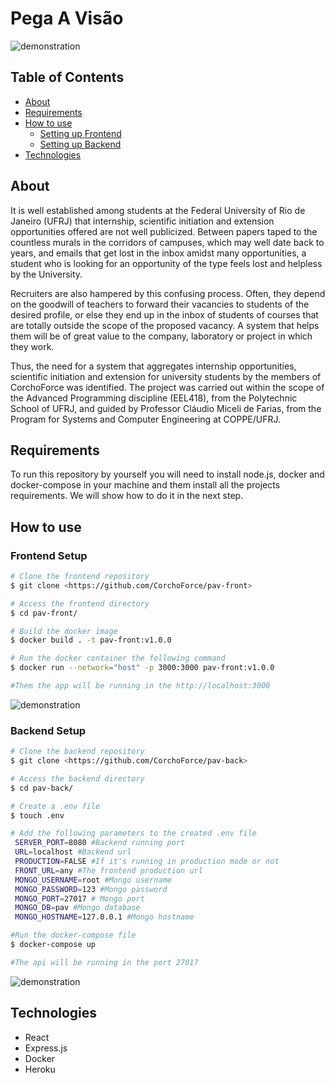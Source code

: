 # Pega A Visão

![demonstration](https://cdn.discordapp.com/attachments/836348442409828385/843572877185253425/unknown.png)

## Table of Contents

<!--ts-->

- [About](#about)
- [Requirements](#requirements)
- [How to use](#how-to-use)
  - [Setting up Frontend](#frontend-setup)
  - [Setting up Backend](#backend-setup)
- [Technologies](#technologies)
<!--te-->

## About

It is well established among students at the Federal University of Rio de Janeiro (UFRJ) that internship, scientific initiation and extension opportunities offered are not well publicized. Between papers taped to the countless murals in the corridors of campuses, which may well date back to years, and emails that get lost in the inbox amidst many opportunities, a student who is looking for an opportunity of the type feels lost and helpless by the University.

Recruiters are also hampered by this confusing process. Often, they depend on the goodwill of teachers to forward their vacancies to students of the desired profile, or else they end up in the inbox of students of courses that are totally outside the scope of the proposed vacancy. A system that helps them will be of great value to the company, laboratory or project in which they work.

Thus, the need for a system that aggregates internship opportunities, scientific initiation and extension for university students by the members of CorchoForce was identified. The project was carried out within the scope of the Advanced Programming discipline (EEL418), from the Polytechnic School of UFRJ, and guided by Professor Cláudio Miceli de Farias, from the Program for Systems and Computer Engineering at COPPE/UFRJ.

## Requirements

To run this repository by yourself you will need to install node.js, docker and docker-compose in your machine and them install all the projects requirements. We will show how to do it in the next step.

## How to use

### Frontend Setup

```bash
# Clone the frontend repository
$ git clone <https://github.com/CorchoForce/pav-front>

# Access the frontend directory
$ cd pav-front/

# Build the docker image
$ docker build . -t pav-front:v1.0.0

# Run the docker container the following command
$ docker run --network="host" -p 3000:3000 pav-front:v1.0.0

#Them the app will be running in the http://localhost:3000
```

![demonstration](https://cdn.discordapp.com/attachments/836348442409828385/843592891661811742/unknown.png)

### Backend Setup

```bash
# Clone the backend repository
$ git clone <https://github.com/CorchoForce/pav-back>

# Access the backend directory
$ cd pav-back/

# Create a .env file
$ touch .env

# Add the following parameters to the created .env file
 SERVER_PORT=8080 #Backend running port
 URL=localhost #Backend url
 PRODUCTION=FALSE #If it's running in production mode or not
 FRONT_URL=any #The frontend production url
 MONGO_USERNAME=root #Mongo username
 MONGO_PASSWORD=123 #Mongo password
 MONGO_PORT=27017 # Mongo port
 MONGO_DB=pav #Mongo database
 MONGO_HOSTNAME=127.0.0.1 #Mongo hostname

#Run the docker-compose file
$ docker-compose up

#The api will be running in the port 27017
```

![demonstration](https://cdn.discordapp.com/attachments/836348442409828385/843592277590802442/unknown.png)

## Technologies

- React
- Express.js
- Docker
- Heroku
